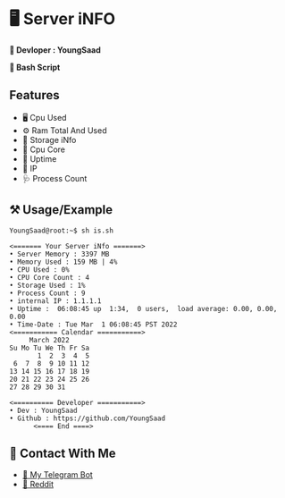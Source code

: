 
# 🖥 Server iNFO

**🧨 Devloper : YoungSaad**

**🍨 Bash Script**

## Features

- 🖥 Cpu Used
- ⚙️ Ram Total And Used
- 🔋 Storage iNfo
- 🧰 Cpu Core
- 🔧 Uptime
- 🔮 IP
- 🩺 Process Count
## ⚒ Usage/Example

```
YoungSaad@root:~$ sh is.sh

<======= Your Server iNfo =======>
• Server Memory : 3397 MB
• Memory Used : 159 MB | 4%
• CPU Used : 0%
• CPU Core Count : 4
• Storage Used : 1%
• Process Count : 9
• internal IP : 1.1.1.1
• Uptime :  06:08:45 up  1:34,  0 users,  load average: 0.00, 0.00, 0.00
• Time-Date : Tue Mar  1 06:08:45 PST 2022
<=========== Calendar ===========>
     March 2022
Su Mo Tu We Th Fr Sa
       1  2  3  4  5
 6  7  8  9 10 11 12
13 14 15 16 17 18 19
20 21 22 23 24 25 26
27 28 29 30 31

<========== Developer ===========>
• Dev : YoungSaad
• Github : https://github.com/YoungSaad
      <==== End ====>

```

## 📡 Contact With Me

 - [ 👾 My Telegram Bot](http://t.me/YoungSaadBot)
 - [🤖 Reddit](https://s.reddit.com/c/18kn0x7pj06fu)
 

